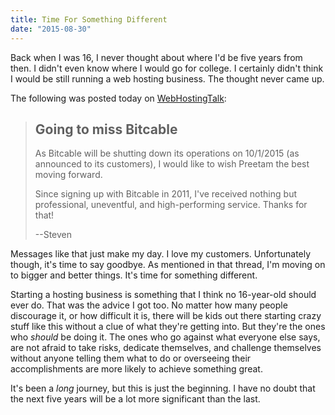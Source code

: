 ```yaml
---
title: Time For Something Different
date: "2015-08-30"
---
```


Back when I was 16, I never thought about where I'd be five years from then. I didn't even know where I would go for college. I certainly didn't think I would be still running a web hosting business. The thought never came up.

The following was posted today on [WebHostingTalk](https://www.webhostingtalk.com/showthread.php?t=1509254):

> ## Going to miss Bitcable
> As Bitcable will be shutting down its operations on 10/1/2015 (as announced to its customers), I would like to wish Preetam the best moving forward.
>
> Since signing up with Bitcable in 2011, I've received nothing but professional, uneventful, and high-performing service. Thanks for that!
> 
> --Steven

Messages like that just make my day. I love my customers. Unfortunately though, it's time to say goodbye. As mentioned in that thread, I'm moving on to bigger and better things. It's time for something different.

Starting a hosting business is something that I think no 16-year-old should ever do. That was the advice I got too. No matter how many people discourage it, or how difficult it is, there will be kids out there starting crazy stuff like this without a clue of what they're getting into. But they're the ones who *should* be doing it. The ones who go against what everyone else says, are not afraid to take risks, dedicate themselves, and challenge themselves without anyone telling them what to do or overseeing their accomplishments are more likely to achieve something great.

It's been a *long* journey, but this is just the beginning. I have no doubt that the next five years will be a lot more significant than the last.
